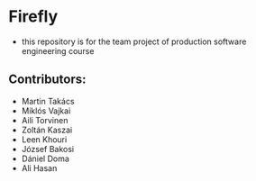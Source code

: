 # Firefly
- this repository is for the team project of production software engineering course

## Contributors:
- Martin Takács
- Miklós Vajkai
- Aili Torvinen
- Zoltán Kaszai
- Leen Khouri
- József Bakosi
- Dániel Doma
- Ali Hasan
